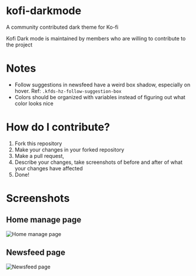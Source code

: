 # kofi-darkmode
A community contributed dark theme for Ko-fi

Kofi Dark mode is maintained by members who are willing to contribute to the project

# Notes
- Follow suggestions in newsfeed have a weird box shadow, especially on hover. Ref: `.kfds-hz-follow-suggestion-box`
- Colors should be organized with variables instead of figuring out what color looks nice

# How do I contribute?
1. Fork this repository
2. Make your changes in your forked repository
3. Make a pull request,
4. Describe your changes, take screenshots of before and after of what your changes have affected
5. Done!

# Screenshots

## Home manage page
![Home manage page](https://i.imgur.com/SCaQN6u.png)

## Newsfeed page
![Newsfeed page](https://i.imgur.com/hSnMCur.gif)

